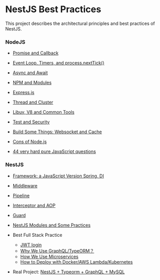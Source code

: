 # NestJS Best Practices

This project describes the architectural principles and best practices of NestJS.

### NodeJS


-  [Promise and Callback](problems/promise-callback.md) 


- [Event Loop, Timers, and process.nextTick()](problems/event-loop.md) 
- [Async and Await](problems/async-await.md) 

- [NPM and Modules](problems/npm.md) 

- [Express.js](problems/express.md) 

- [Thread and Cluster](problems/thread.md) 


- [Libuv, V8 and Common Tools](problems/tools.md) 
- [Test and Security](problems/test-security.md)


- [Build Some Things: Websocket and Cache](problems/build.md) 
- [Cons of Node.js](problems/cons.md) 
- [44 very hard pure JavaScript questions](problems/44-hard-questions.md) 



### NestJS

- [Framework: a JavaScript Version Spring, DI](problems/framework.md) 

- [Middleware](problems/middleware.md) 

- [Pipeline](problems/pipeline.md) 

- [Interceptor and AOP](problems/interceptor.md) 

- [Guard](problems/guard.md) 

- [NestJS Modules and Some Practices](problems/nestjs-modules.md) 

- Best Full Stack Practice
  - [JWT login](problems/jwt.md) 
  - [Why We Use GraphQL/TypeORM？](problems/why-graphql-typeorm.md) 
  - [How We Use Microservices](problems/microservice.md) 
  - [How to Deploy with Docker/AWS Lambda/Kubernetes](problems/docker.md) 
  
- Real Project: [NestJS + Typeorm + GraphQL + MySQL](project/README.md)
